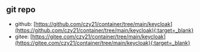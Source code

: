 ## git repo
  - github: [https://github.com/czy21/container/tree/main/keycloak](https://github.com/czy21/container/tree/main/keycloak){:target=_blank}
  - gitee: [https://gitee.com/czy21/container/tree/main/keycloak](https://gitee.com/czy21/container/tree/main/keycloak){:target=_blank}
